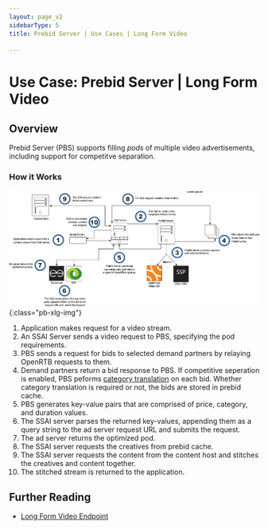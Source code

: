 ```yaml
---
layout: page_v2
sidebarType: 5
title: Prebid Server | Use Cases | Long Form Video

---
```


# Use Case: Prebid Server | Long Form Video

## Overview

Prebid Server (PBS) supports filling _pods_ of multiple video advertisements, including support for competitve separation.

### How it Works

![Prebid Server Long Form Video](/assets/images/flowcharts/pb-lfv-serverside.png){:class="pb-xlg-img"}

1. Application makes request for a video stream.
2. An SSAI Server sends a video request to PBS, specifying the pod requirements.
3. PBS sends a request for bids to selected demand partners by relaying OpenRTB requests to them.
4. Demand partners return a bid response to PBS. If competitive seperation is enabled, PBS peforms [category translation](/dev-docs/modules/categoryTranslation.html) on each bid. Whether category translation is required or not, the bids are stored in prebid cache.
5. PBS generates key-value pairs that are comprised of price, category, and duration values.
6. The SSAI server parses the returned key-values, appending them as a query string to the ad server request URL and submits the request.
7. The ad server returns the optimized pod.
8. The SSAI server requests the creatives from prebid cache.
9. The SSAI server requests the content from the content host and stitches the creatives and content together.
10. The stitched stream is returned to the application.

## Further Reading
- [Long Form Video Endpoint](/prebid-server/endpoints/openrtb2/pbs-endpoint-video.html)
